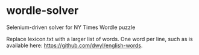 # wordle-solver
Selenium-driven solver for NY Times Wordle puzzle

Replace lexicon.txt with a larger list of words.  One word per line, such as is available here: https://github.com/dwyl/english-words.
